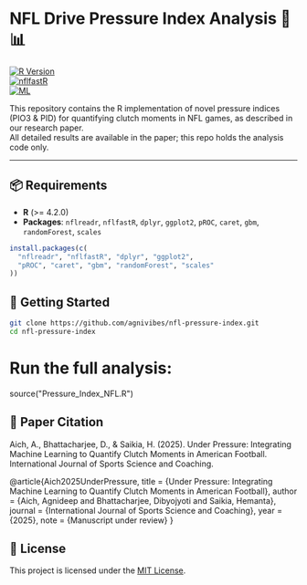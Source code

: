 # NFL Drive Pressure Index Analysis 🏈📊

[![R Version](https://img.shields.io/badge/R-4.2%2B-276DC3?logo=r&logoColor=white)](https://www.r-project.org/)  
[![nflfastR](https://img.shields.io/badge/nflfastR-4.5.0-2B8CBE)](https://www.nflfastr.com/)  
[![ML](https://img.shields.io/badge/ML-caret%2Fgbm%2FrandomForest-D70206)](https://www.tidymodels.org/)

This repository contains the R implementation of novel pressure indices (PIO3 & PID) for quantifying clutch moments in NFL games, as described in our research paper.  
All detailed results are available in the paper; this repo holds the analysis code only.

---

## 📦 Requirements

- **R** (>= 4.2.0)  
- **Packages**: `nflreadr`, `nflfastR`, `dplyr`, `ggplot2`, `pROC`, `caret`, `gbm`, `randomForest`, `scales`

```r
install.packages(c(
  "nflreadr", "nflfastR", "dplyr", "ggplot2",
  "pROC", "caret", "gbm", "randomForest", "scales"
))
```


## 🚀 Getting Started

```bash
git clone https://github.com/agnivibes/nfl-pressure-index.git
cd nfl-pressure-index
```

# Run the full analysis:
source("Pressure_Index_NFL.R")

## 📖 Paper Citation

Aich, A., Bhattacharjee, D., & Saikia, H. (2025). Under Pressure: Integrating Machine Learning to Quantify Clutch Moments in
American Football. International Journal of Sports Science and Coaching.

@article{Aich2025UnderPressure,
  title   = {Under Pressure: Integrating Machine Learning to Quantify Clutch Moments in American Football},
  author  = {Aich, Agnideep and Bhattacharjee, Dibyojyoti and Saikia, Hemanta},
  journal = {International Journal of Sports Science and Coaching},
  year    = {2025},
  note    = {Manuscript under review}
}

## 📝 License

This project is licensed under the [MIT License](LICENSE).
